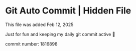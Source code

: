 # Git Auto Commit | Hidden File

This file was added Feb 12, 2025

Just for fun and keeping my daily git commit active 🤪

commit number: 1816898
